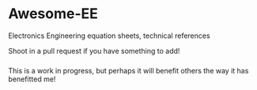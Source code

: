# Awesome-EE
Electronics Engineering equation sheets, technical references








Shoot in a pull request if you have something to add!



###
This is a work in progress, but perhaps it will benefit others the way it has benefitted me!
